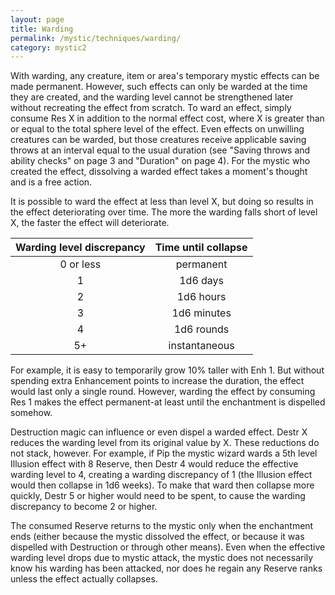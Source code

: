```yaml
---
layout: page
title: Warding
permalink: /mystic/techniques/warding/
category: mystic2
---
```

With warding, any creature, item or area's temporary mystic effects can
be made permanent. However, such effects can only be warded at the time
they are created, and the warding level cannot be strengthened later
without recreating the effect from scratch. To ward an effect, simply
consume Res X in addition to the normal effect cost, where X is greater
than or equal to the total sphere level of the effect. Even effects on
unwilling creatures can be warded, but those creatures receive
applicable saving throws at an interval equal to the usual duration (see
"Saving throws and ability checks" on page 3 and "Duration" on page 4).
For the mystic who created the effect, dissolving a warded effect takes
a moment's thought and is a free action.

It is possible to ward the effect at less than level X, but doing so
results in the effect deteriorating over time. The more the warding
falls short of level X, the faster the effect will deteriorate.

| Warding level discrepancy | Time until collapse |
|:-------------------------:|:-------------------:|
| 0 or less                 | permanent           |
| 1                         | 1d6 days            |
| 2                         | 1d6 hours           |
| 3                         | 1d6 minutes         |
| 4                         | 1d6 rounds          |
| 5+                        | instantaneous       |

For example, it is easy to temporarily grow 10% taller with Enh 1. But
without spending extra Enhancement points to increase the duration, the
effect would last only a single round. However, warding the effect by
consuming Res 1 makes the effect permanent-at least until the
enchantment is dispelled somehow.

Destruction magic can influence or even dispel a warded effect. Destr X
reduces the warding level from its original value by X. These reductions
do not stack, however. For example, if Pip the mystic wizard wards a 5th
level Illusion effect with 8 Reserve, then Destr 4 would reduce the
effective warding level to 4, creating a warding discrepancy of 1 (the
Illusion effect would then collapse in 1d6 weeks). To make that ward
then collapse more quickly, Destr 5 or higher would need to be spent, to
cause the warding discrepancy to become 2 or higher.

The consumed Reserve returns to the mystic only when the enchantment
ends (either because the mystic dissolved the effect, or because it was
dispelled with Destruction or through other means). Even when the
effective warding level drops due to mystic attack, the mystic does not
necessarily know his warding has been attacked, nor does he regain any
Reserve ranks unless the effect actually collapses.
